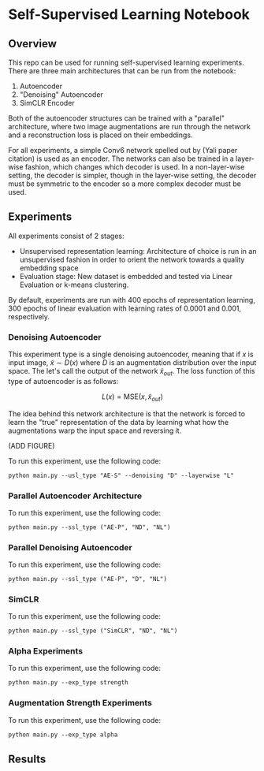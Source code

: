 # Self-Supervised Learning Notebook

## Overview

This repo can be used for running self-supervised learning experiments. There are three main architectures that can be
run from the notebook:

1) Autoencoder
2) "Denoising" Autoencoder
3) SimCLR Encoder

Both of the autoencoder structures can be trained with a "parallel" architecture, where two image augmentations are run
through the network and a reconstruction loss is placed on their embeddings.

For all experiments, a simple Conv6 network spelled out by (Yali paper citation) is used as an encoder. The networks
can also be trained in a layer-wise fashion, which changes which decoder is used. In a non-layer-wise setting, the
decoder is simpler, though in the layer-wise setting, the decoder must be symmetric to the encoder so a more complex
decoder must be used.

## Experiments

All experiments consist of 2 stages:
- Unsupervised representation learning: Architecture of choice is run in an unsupervised fashion in order to orient the
network towards a quality embedding space
- Evaluation stage: New dataset is embedded and tested via Linear Evaluation or k-means clustering.

By default, experiments are run with 400 epochs of representation learning, 300 epochs of linear evaluation with
learning rates of 0.0001 and 0.001, respectively.

### Denoising Autoencoder

This experiment type is a single denoising autoencoder, meaning that if $x$ is input image, $\tilde{x} \sim D(x)$ where $D$ is
an augmentation distribution over the input space. The let's call the output of the network $\tilde{x}_{out}$. The loss function of this type of autoencoder is as follows:

$$
L(x) = \text{MSE}(x, \tilde{x}_{out})
$$

The idea behind this network architecture is that the network is forced to learn the "true" representation of the data
by learning what how the augmentations warp the input space and reversing it. 

(ADD FIGURE)

To run this experiment, use the following code:
```markdown
python main.py --usl_type "AE-S" --denoising "D" --layerwise "L"
```

### Parallel Autoencoder Architecture

To run this experiment, use the following code:
```markdown
python main.py --ssl_type ("AE-P", "ND", "NL") 
```

### Parallel Denoising Autoencoder

To run this experiment, use the following code:
```markdown
python main.py --ssl_type ("AE-P", "D", "NL") 
```

### SimCLR

To run this experiment, use the following code:
```markdown
python main.py --ssl_type ("SimCLR", "ND", "NL") 
```

### Alpha Experiments

To run this experiment, use the following code:
```markdown
python main.py --exp_type strength
```


### Augmentation Strength Experiments

To run this experiment, use the following code:
```markdown
python main.py --exp_type alpha
```

## Results

